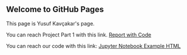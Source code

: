 ## Welcome to GitHub Pages

This page is Yusuf Kavçakar's page.

You can reach Project Part 1 with this link.
[Report with Code](https://bu-ie-423.github.io/fall-23-YusufKAvcakar/Part1.pdf)

You can reach our code with this link:
[Jupyter Notebook Example HTML](423_proje.html)
